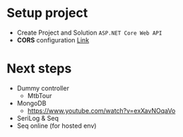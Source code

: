 ﻿# Setup project
- Create Project and Solution `ASP.NET Core Web API`
- **CORS** configuration [Link](https://docs.microsoft.com/en-us/aspnet/core/security/cors?view=aspnetcore-6.0)


# Next steps
- Dummy controller
	- MtbTour
- MongoDB
	- https://www.youtube.com/watch?v=exXavNOqaVo
- SeriLog & Seq
- Seq online (for hosted env)
